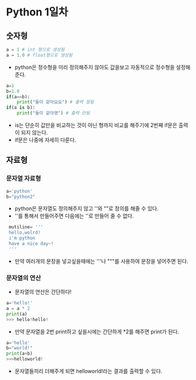 # Python 1일차

## 숫자형
```python
a = 1 # int 형으로 생성됨
a = 1.0 # float형으로 생성됨
```
* python은 정수형을 미리 정의해주지 않아도 값을보고 자동적으로 정수형을 설정해준다.
```python
a=1
b=1.0
if(a==b):
    print("둘이 같아요요") # 출력 잘됨
if(a is b):
    print("둘이 같아영") # 출력 안됨
```
* is는 단순히 값만을 비교하는 것이 아닌 형까지 비교를 해주기에 2번째 if문은 출력이 되지 않는다.
* if문은 나중에 자세히 다룬다.

## 자료형
### 문자열 자료형
```python
a='python'
b="python2"
```
* python은 문자열도 정의해주지 않고 ''와 ""로 정의를 해줄 수 있다.
* ''를 통해서 만들어주면 다음에는 ''로 만들어 줄 수 없다.
```python
 mutiline= '''
 hello,wolrd!
 i'm python
 have a nice day~!
 '''
```
* 만약 여러개의 문장을 넣고싶을때에는 '''나 """를 사용하여 문장을 넣어주면 된다.

### 문자열의 연산
* 문자열의 연산은 간단하다!
```python
a='hello!'
a = a * 2
print(a)
>>> hello!hello!
```
* 만약 문자열을 2번 print하고 싶을시에는 간단하게 *2를 해주면 print가 된다.

```python
a='hello'
b="world!"
print(a+b)
>>>helloworld!
```
* 문자열들끼리 더해주게 되면 helloworld!라는 결과를 출력할 수 있다.